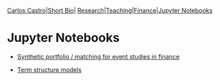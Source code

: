 [Carlos Castro](index.md)|[Short Bio](cv.md)| [Research](res.md)|[Teaching](teach.md)|[Finance](Fin.md)|[Jupyter Notebooks](Jup.md)   

# Jupyter Notebooks

* [Synthetic portfolio / matching for event studies in finance](SyntheticPortfolioExample.pdf)

* [Term structure models](term.md)
